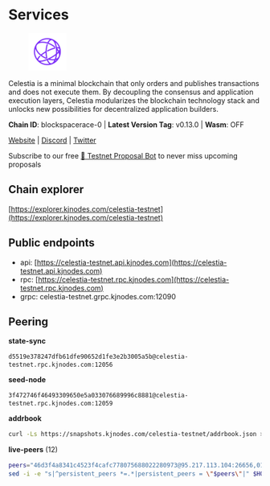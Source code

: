 # Services

<figure><img src="https://raw.githubusercontent.com/kj89/cosmos-images/main/logos/celestia.png" alt=""><figcaption></figcaption></figure>

Celestia is a minimal blockchain that only orders and publishes transactions and  does not execute them. By decoupling the consensus and application execution layers,  Celestia modularizes the blockchain technology stack and unlocks new possibilities  for decentralized application builders.

**Chain ID**: blockspacerace-0 | **Latest Version Tag**: v0.13.0 | **Wasm**: OFF

[Website](https://celestia.org) | [Discord](https://discord.gg/celestiacommunity) | [Twitter](https://twitter.com/CelestiaOrg)



Subscribe to our free [🤖 Testnet Proposal Bot](https://t.me/kjnodes_testnet_proposal_bot) to never miss upcoming proposals


## Chain explorer
[https://explorer.kjnodes.com/celestia-testnet](https://explorer.kjnodes.com/celestia-testnet)

## Public endpoints

* api: [https://celestia-testnet.api.kjnodes.com](https://celestia-testnet.api.kjnodes.com)
* rpc: [https://celestia-testnet.rpc.kjnodes.com](https://celestia-testnet.rpc.kjnodes.com)
* grpc: celestia-testnet.grpc.kjnodes.com:12090

## Peering

**state-sync**

```text
d5519e378247dfb61dfe90652d1fe3e2b3005a5b@celestia-testnet.rpc.kjnodes.com:12056
```

**seed-node**

```text
3f472746f46493309650e5a033076689996c8881@celestia-testnet.rpc.kjnodes.com:12059
```

**addrbook**
```bash
curl -Ls https://snapshots.kjnodes.com/celestia-testnet/addrbook.json > $HOME/.celestia-app/config/addrbook.json
```

**live-peers** (12)
```bash
peers="46d3f4a8341c4523f4cafc778075688022280973@95.217.113.104:26656,0196b56324c6fd3dd31110d3cb06dc169a1e1310@194.62.97.31:26656,d5519e378247dfb61dfe90652d1fe3e2b3005a5b@65.109.68.190:12056,8f14ec71e1d712c912c27485a169c2519628cfb6@185.225.232.196:21656,6c73374cb78a543e2dd3eb218c29386392da2cf5@35.210.99.77:26656,5fa6853eb52bc3a5ff1fe56b988515d16644819a@65.21.232.33:2000,3cf4a639196a73028136cd590c4682a80d41c460@3.125.129.136:26656,f6070ab2af725d4f62bb81dbd30dc2047bc66d04@65.108.193.249:2270,1f11577400a5caadedc01261e0f4902983445fb1@46.4.53.94:26656,c97019ef9ee43e93ad9019514b612e6b8363c3fd@138.201.63.38:26686,7135928a1a9e6cc13d139a67b4ef94c53f470e15@154.12.252.237:26656,b937814a2ddd889a9a72aaf48d013a47f98721ee@217.160.39.214:26656"
sed -i -e "s|^persistent_peers *=.*|persistent_peers = \"$peers\"|" $HOME/.celestia-app/config/config.toml
```
